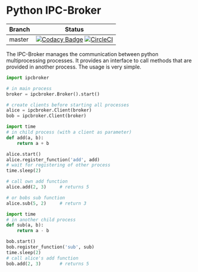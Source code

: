 # Python IPC-Broker

| Branch | Status |
| ------ | ------ |
| master | [![Codacy Badge](https://api.codacy.com/project/badge/Grade/a58ccc60625b437491ff5e523cad3f65)](https://www.codacy.com/app/matthias.gilch.mg/ipcbroker?utm_source=github.com&amp;utm_medium=referral&amp;utm_content=DaGuich/ipcbroker&amp;utm_campaign=Badge_Grade) [![CircleCI](https://circleci.com/gh/DaGuich/ipcbroker/tree/master.svg?style=svg)](https://circleci.com/gh/DaGuich/ipcbroker/tree/master) |

The IPC-Broker manages the communication between python multiprocessing processes. It provides an interface
to call methods that are provided in another process. The usage is very simple.

```python
import ipcbroker

# in main process
broker = ipcbroker.Broker().start()

# create clients before starting all processes
alice = ipcbroker.Client(broker)
bob = ipcbroker.Client(broker)
```
```python 
import time
# in child process (with a client as parameter)
def add(a, b):
    return a + b

alice.start()    
alice.register_function('add', add) 
# wait for registering of other process
time.sleep(2)

# call own add function
alice.add(2, 3)     # returns 5

# or bobs sub function
alice.sub(5, 2)     # return 3
```

```python
import time
# in another child process
def sub(a, b):
    return a - b

bob.start()
bob.register_function('sub', sub)
time.sleep(2)
# call alice's add function
bob.add(2, 3)       # returns 5


```